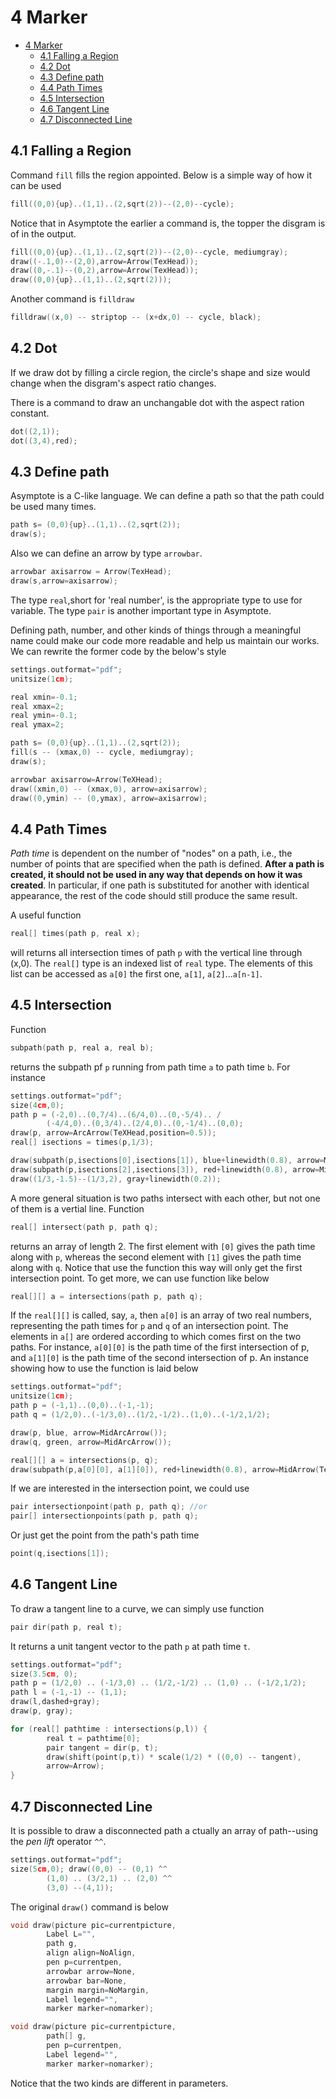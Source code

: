 # 4 Marker

- [4 Marker](#4-marker)
  - [4.1 Falling a Region](#41-falling-a-region)
  - [4.2 Dot](#42-dot)
  - [4.3 Define path](#43-define-path)
  - [4.4 Path Times](#44-path-times)
  - [4.5 Intersection](#45-intersection)
  - [4.6 Tangent Line](#46-tangent-line)
  - [4.7 Disconnected Line](#47-disconnected-line)

## 4.1 Falling a Region

Command `fill` fills the region appointed. Below is a simple way of how it can be used

```c++
fill((0,0){up}..(1,1)..(2,sqrt(2))--(2,0)--cycle);
```

Notice that in Asymptote the earlier a command is, the topper the disgram is of in the output.

```c++
fill((0,0){up}..(1,1)..(2,sqrt(2))--(2,0)--cycle, mediumgray);
draw((-.1,0)--(2,0),arrow=Arrow(TexHead));
draw((0,-.1)--(0,2),arrow=Arrow(TexHead));
draw((0,0){up}..(1,1)..(2,sqrt(2)));
```

Another command is `filldraw`

```c++
filldraw((x,0) -- striptop -- (x+dx,0) -- cycle, black);
```

## 4.2 Dot

If we draw dot by filling a circle region, the circle's shape and size would change when the disgram's aspect ratio changes.

There is a command to draw an unchangable dot with the aspect ration constant.

```c++
dot((2,1));
dot((3,4),red);
```

## 4.3 Define path

Asymptote is a C-like language. We can define a path so that the path could be used many times.

```c++
path s= (0,0){up}..(1,1)..(2,sqrt(2));
draw(s);
```

Also we can define an arrow by type `arrowbar`.

```c++
arrowbar axisarrow = Arrow(TexHead);
draw(s,arrow=axisarrow);
```

The type `real`,short for 'real number', is the appropriate type to use for variable. The type `pair` is another important type in Asymptote.

Defining path, number, and other kinds of things through a meaningful name could make our code more readable and help us maintain our works. We can rewrite the former code by the below's style

```c++
settings.outformat="pdf";
unitsize(1cm);

real xmin=-0.1;
real xmax=2;
real ymin=-0.1;
real ymax=2;

path s= (0,0){up}..(1,1)..(2,sqrt(2));
fill(s -- (xmax,0) -- cycle, mediumgray);
draw(s);

arrowbar axisarrow=Arrow(TeXHead);
draw((xmin,0) -- (xmax,0), arrow=axisarrow);
draw((0,ymin) -- (0,ymax), arrow=axisarrow);
```

## 4.4 Path Times

*Path time* is dependent on the number of "nodes" on a path, i.e., the number of points that are specified when the path is defined. **After a path is created, it should not be used in any way that depends on how it was created**. In particular, if one path is substituted for another with identical appearance, the rest of the code should still produce the same result.

A useful function

```c++
real[] times(path p, real x);
```

will returns all intersection times of path `p` with the vertical line through (x,0). The `real[]` type is an indexed list of `real` type. The elements of this list can be accessed as `a[0]` the first one, `a[1]`, `a[2]`...`a[n-1]`.

## 4.5 Intersection

Function

```c++
subpath(path p, real a, real b);
```

returns the subpath pf `p` running from path time `a` to path time `b`. For instance

```c++
settings.outformat="pdf";
size(4cm,0);
path p = (-2,0)..(0,7/4)..(6/4,0)..(0,-5/4).. /
        (-4/4,0)..(0,3/4)..(2/4,0)..(0,-1/4)..(0,0);
draw(p, arrow=ArcArrow(TeXHead,position=0.5));
real[] isections = times(p,1/3);

draw(subpath(p,isections[0],isections[1]), blue+linewidth(0.8), arrow=MidArcArrow(TeXHead));
draw(subpath(p,isections[2],isections[3]), red+linewidth(0.8), arrow=MidArcArrow(TeXHead));
draw((1/3,-1.5)--(1/3,2), gray+linewidth(0.2));
```

A more general situation is two paths intersect with each other, but not one of them is a vertial line. Function

```c++
real[] intersect(path p, path q);
```

returns an array of length 2. The first element with `[0]` gives the path time along with `p`, whereas the second element with `[1]` gives the path time along with `q`. Notice that use the function this way will only get the first intersection point. To get more, we can use function like below

```c++
real[][] a = intersections(path p, path q);
```

If the `real[][]` is called, say, `a`, then `a[0]` is an array of two real numbers, representing the path times for `p` and `q` of an intersection point. The elements in `a[]` are ordered according to which comes first on the two paths. For instance, `a[0][0]` is the path time of the first intersection of p, and `a[1][0]` is the path time of the second intersection of p. An instance showing how to use the function is laid below

```c++
settings.outformat="pdf";
unitsize(1cm);
path p = (-1,1)..(0,0)..(-1,-1);
path q = (1/2,0)..(-1/3,0)..(1/2,-1/2)..(1,0)..(-1/2,1/2);

draw(p, blue, arrow=MidArcArrow());
draw(q, green, arrow=MidArcArrow());

real[][] a = intersections(p, q);
draw(subpath(p,a[0][0], a[1][0]), red+linewidth(0.8), arrow=MidArrow(TeXHead));
```

If we are interested in the intersection point, we could use

```c++
pair intersectionpoint(path p, path q); //or
pair[] intersectionpoints(path p, path q);
```

Or just get the point from the path's path time

```c++
point(q,isections[1]);
```

## 4.6 Tangent Line

To draw a tangent line to a curve, we can simply use function

```c++
pair dir(path p, real t);
```

It returns a unit tangent vector to the path `p` at path time `t`.

```c++
settings.outformat="pdf"; 
size(3.5cm, 0); 
path p = (1/2,0) .. (-1/3,0) .. (1/2,-1/2) .. (1,0) .. (-1/2,1/2);
path l = (-1,-1) -- (1,1); 
draw(l,dashed+gray); 
draw(p, gray);

for (real[] pathtime : intersections(p,l)) { 
        real t = pathtime[0]; 
        pair tangent = dir(p, t); 
        draw(shift(point(p,t)) * scale(1/2) * ((0,0) -- tangent), 
        arrow=Arrow);
}
```

## 4.7 Disconnected Line

It is possible to draw a disconnected path a ctually an array of path--using the *pen lift* operator `^^`.

```c++
settings.outformat="pdf"; 
size(5cm,0); draw((0,0) -- (0,1) ^^ 
        (1,0) .. (3/2,1) .. (2,0) ^^ 
        (3,0) --(4,1));
```

The original `draw()` command is below

```c++
void draw(picture pic=currentpicture, 
        Label L="", 
        path g, 
        align align=NoAlign, 
        pen p=currentpen, 
        arrowbar arrow=None, 
        arrowbar bar=None, 
        margin margin=NoMargin,
        Label legend="", 
        marker marker=nomarker);

void draw(picture pic=currentpicture, 
        path[] g, 
        pen p=currentpen, 
        Label legend="", 
        marker marker=nomarker);
```

Notice that the two kinds are different in parameters.
